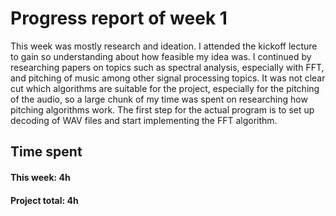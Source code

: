 # Progress report of week 1

This week was mostly research and ideation. I attended the kickoff lecture to gain so understanding about how feasible my idea was. I continued by researching papers on topics such as spectral analysis, especially with FFT, and pitching of music among other signal processing topics. It was not clear cut which algorithms are suitable for the project, especially for the pitching of the audio, so a large chunk of my time was spent on researching how pitching algorithms work. The first step for the actual program is to set up decoding of WAV files and start implementing the FFT algorithm.

## Time spent

#### This week: 4h
#### Project total: 4h